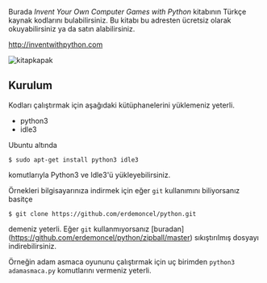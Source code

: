 Burada _Invent Your Own Computer Games with Python_ kitabının Türkçe kaynak kodlarını bulabilirsiniz. Bu kitabı bu 
adresten ücretsiz olarak okuyabilirsiniz ya da satın alabilirsiniz.

http://inventwithpython.com

![kitapkapak](https://raw.github.com/erdemoncel/python/master/kitapkapak.jpg)

Kurulum
-------
Kodları çalıştırmak için aşağıdaki kütüphanelerini yüklemeniz yeterli.
* python3
* idle3

Ubuntu altında 
```shell
$ sudo apt-get install python3 idle3
```
komutlarıyla Python3 ve Idle3'ü yükleyebilirsiniz.

Örnekleri bilgisayarınıza indirmek için eğer `git` kullanımını biliyorsanız basitçe 

```shell
$ git clone https://github.com/erdemoncel/python.git
```
demeniz yeterli. Eğer `git` kullanmıyorsanız [buradan] (https://github.com/erdemoncel/python/zipball/master) sıkıştırılmış
dosyayı indirebilirsiniz.

Örneğin adam asmaca oyununu çalıştırmak için uç birimden `python3 adamasmaca.py` komutlarını vermeniz yeterli.